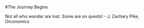 #The Journey Begins

Not all who wander are lost. Some are on quests! - J. Zachary Pike, *Orconomics*
